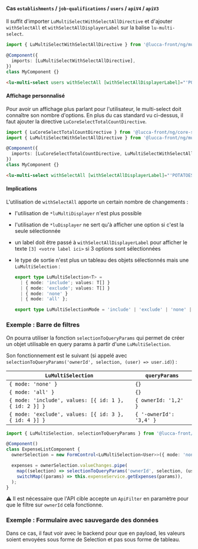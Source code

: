 #### Cas `establishments` / `job-qualifications` / `users` / `apiV4` / `apiV3`

Il suffit d'importer `LuMultiSelectWithSelectAllDirective` et d'ajouter `withSelectAll` et `withSelectAllDisplayerLabel` sur la balise `lu-multi-select`.

```ts
import { LuMultiSelectWithSelectAllDirective } from '@lucca-front/ng/multi-select';

@Component({
  imports: [LuMultiSelectWithSelectAllDirective],
})
class MyComponent {}
```

```html
<lu-multi-select users withSelectAll [withSelectAllDisplayerLabel]="'POTATOES' | transloco" />
```

#### Affichage personnalisé

Pour avoir un affichage plus parlant pour l'utilisateur, le multi-select doit connaître son nombre d'options. En plus du cas standard vu ci-dessus, il faut ajouter la directive `LuCoreSelectTotalCountDirective`.

```ts
import { LuCoreSelectTotalCountDirective } from '@lucca-front/ng/core-select';
import { LuMultiSelectWithSelectAllDirective } from '@lucca-front/ng/multi-select';

@Component({
  imports: [LuCoreSelectTotalCountDirective, LuMultiSelectWithSelectAllDirective],
})
class MyComponent {}
```

```html
<lu-multi-select withSelectAll [withSelectAllDisplayerLabel]="'POTATOES' | transloco" [totalCount]="123" />
```

#### Implications

L'utilisation de `withSelectAll` apporte un certain nombre de changements :

- l'utilisation de `*luMultiDisplayer` n'est plus possible
- l'utilisation de `*luDisplayer` ne sert qu'à afficher une option si c'est la seule sélectionnée
- un label doit être passé à `withSelectAllDisplayerLabel` pour afficher le texte `[3] <votre label ici>` si 3 options sont sélectionnées
- le type de sortie n'est plus un tableau des objets sélectionnés mais une `LuMultiSelection` :

  <!-- prettier-ignore -->
  ```ts
  export type LuMultiSelection<T> =
    | { mode: 'include'; values: T[] }
    | { mode: 'exclude'; values: T[] }
    | { mode: 'none' }
    | { mode: 'all' };

  export type LuMultiSelectionMode = 'include' | 'exclude' | 'none' | 'all';
  ```

### Exemple : Barre de filtres

On pourra utiliser la fonction `selectionToQueryParams` qui permet de créer un objet utilisable en query params à partir d'une `LuMultiSelection`.

Son fonctionnement est le suivant (si appelé avec `selectionToQueryParams('ownerId', selection, (user) => user.id)`) :

| `LuMultiSelection`                                    | `queryParams`           |
| ----------------------------------------------------- | ----------------------- |
| `{ mode: 'none' }`                                    | `{}`                    |
| `{ mode: 'all' }`                                     | `{}`                    |
| `{ mode: 'include', values: [{ id: 1 }, { id: 2 }] }` | `{ ownerId: '1,2' }`    |
| `{ mode: 'exclude', values: [{ id: 3 }, { id: 4 }] }` | `{ '-ownerId': '3,4' }` |

```ts
import { LuMultiSelection, selectionToQueryParams } from '@lucca-front/ng/multi-select';

@Component()
class ExpenseListComponent {
  ownerSelection = new FormControl<LuMultiSelection<User>>({ mode: 'none' });

  expenses = ownerSelection.valueChanges.pipe(
    map((selection) => selectionToQueryParams('ownerId', selection, (user) => user.id)),
    switchMap((params) => this.expenseService.getExpenses(params)),
  );
}
```

:warning: Il est nécessaire que l'API cible accepte un `ApiFilter` en paramètre pour que le filtre sur `ownerId` cela fonctionne.

### Exemple : Formulaire avec sauvegarde des données

Dans ce cas, il faut voir avec le backend pour que en payload, les valeurs soient envoyées sous forme de Selection et pas sous forme de tableau.
